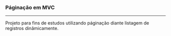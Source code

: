 <h3>Páginação em MVC</h3>
<hr>
<p>Projeto para fins de estudos utilizando páginação diante listagem de registros dinâmicamente.</p>